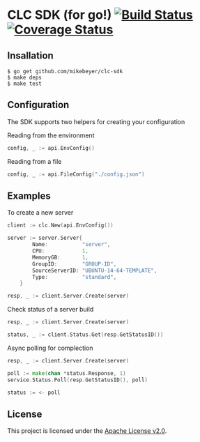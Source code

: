 CLC SDK (for go!) [![Build Status](https://travis-ci.org/mikebeyer/clc-sdk.svg?branch=master)](https://travis-ci.org/mikebeyer/clc-sdk) [![Coverage Status](https://coveralls.io/repos/mikebeyer/clc-sdk/badge.svg?branch=master&service=github)](https://coveralls.io/github/mikebeyer/clc-sdk?branch=master)
======

Insallation
---------------------

```
$ go get github.com/mikebeyer/clc-sdk
$ make deps
$ make test
```


Configuration
-------
The SDK supports two helpers for creating your configuration 

Reading from the environment

```go
config, _ := api.EnvConfig()
```

Reading from a file


```go
config, _ := api.FileConfig("./config.json")

```

Examples
-------
To create a new server

```go
client := clc.New(api.EnvConfig())

server := server.Server{
		Name:           "server",
		CPU:            1,
		MemoryGB:       1,
		GroupID:        "GROUP-ID",
		SourceServerID: "UBUNTU-14-64-TEMPLATE",
		Type:           "standard",
	}

resp, _ := client.Server.Create(server)
```

Check status of a server build

```go
resp, _ := client.Server.Create(server)

status, _ := client.Status.Get(resp.GetStatusID())
```

Async polling for complection

```go
resp, _ := client.Server.Create(server)

poll := make(chan *status.Response, 1)
service.Status.Poll(resp.GetStatusID(), poll)

status := <- poll
```

License
-------
This project is licensed under the [Apache License v2.0](http://www.apache.org/licenses/LICENSE-2.0.html).
